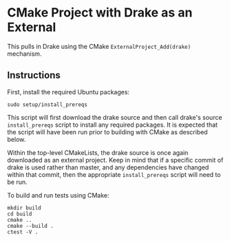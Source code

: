 # CMake Project with Drake as an External

This pulls in Drake using the CMake `ExternalProject_Add(drake)` mechanism.

## Instructions

First, install the required Ubuntu packages:

```
sudo setup/install_prereqs
```

This script will first download the drake source and then call drake's source 
`install_prereqs` script to install any required packages. It is expected that
the script will have been run prior to building with CMake as described below.

Within the top-level CMakeLists, the drake source is once again downloaded as
an external project. Keep in mind that if a specific commit of drake is used 
rather than master, and any dependencies have changed within that commit, then
the appropriate `install_prereqs` script will need to be run.

To build and run tests using CMake:

```
mkdir build
cd build
cmake ..
cmake --build .
ctest -V .
```

